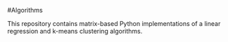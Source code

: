 #Algorithms

This repository contains matrix-based Python implementations of a linear
regression and k-means clustering algorithms.
